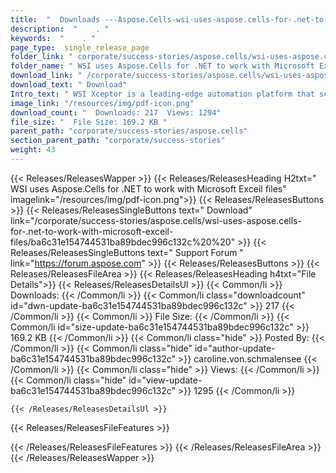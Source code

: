 ```yaml
---
title:  "  Downloads ---Aspose.Cells-wsi-uses-aspose.cells-for-.net-to-work-with-microsoft-exceil-files . " 
description:  "    . " 
keywords:  "    . " 
page_type:  single_release_page
folder_link: " corporate/success-stories/aspose.cells/wsi-uses-aspose.cells-for-.net-to-work-with-microsoft-exceil-files/"
folder_name: " WSI uses Aspose.Cells for .NET to work with Microsoft Exceil files"
download_link: " /corporate/success-stories/aspose.cells/wsi-uses-aspose.cells-for-.net-to-work-with-microsoft-exceil-files/ba6c31e154744531ba89bdec996c132c"
download_text: " Download"
Intro_text: " WSI Xceptor is a leading-edge automation platform that scales across business pr..."
image_link: "/resources/img/pdf-icon.png"
download_count: "  Downloads: 217  Views: 1294"
file_size: "  File Size: 169.2 KB "
parent_path: "corporate/success-stories/aspose.cells"
section_parent_path: "corporate/success-stories"
weight: 43
---
```


{{< Releases/ReleasesWapper >}}
  {{< Releases/ReleasesHeading H2txt=" WSI uses Aspose.Cells for .NET to work with Microsoft Exceil files" imagelink="/resources/img/pdf-icon.png">}}
  {{< Releases/ReleasesButtons >}}
    {{< Releases/ReleasesSingleButtons text=" Download" link="/corporate/success-stories/aspose.cells/wsi-uses-aspose.cells-for-.net-to-work-with-microsoft-exceil-files/ba6c31e154744531ba89bdec996c132c%20%20" >}}
    {{< Releases/ReleasesSingleButtons text=" Support Forum " link="https://forum.aspose.com" >}}
  {{< Releases/ReleasesButtons >}}
  {{< Releases/ReleasesFileArea >}}
    {{< Releases/ReleasesHeading h4txt="File Details">}}
    {{< Releases/ReleasesDetailsUl >}}
            {{< Common/li  >}} Downloads: {{< /Common/li >}} 
      {{< Common/li class="downloadcount" id="dwn-update-ba6c31e154744531ba89bdec996c132c" >}} 217 {{< /Common/li >}} 
      {{< Common/li  >}} File Size: {{< /Common/li >}} 
      {{< Common/li id="size-update-ba6c31e154744531ba89bdec996c132c" >}} 169.2 KB {{< /Common/li >}} 
      {{< Common/li  class="hide" >}} Posted By: {{< /Common/li >}} 
      {{< Common/li class="hide" id="author-update-ba6c31e154744531ba89bdec996c132c" >}} caroline.von.schmalensee {{< /Common/li >}} 
      {{< Common/li class="hide"  >}} Views: {{< /Common/li >}} 
      {{< Common/li class="hide" id="view-update-ba6c31e154744531ba89bdec996c132c" >}} 1295 {{< /Common/li >}} 

    {{< /Releases/ReleasesDetailsUl >}}

  {{< Releases/ReleasesFileFeatures >}}
      
  {{< /Releases/ReleasesFileFeatures >}}
 {{< /Releases/ReleasesFileArea >}}
{{< /Releases/ReleasesWapper >}}


